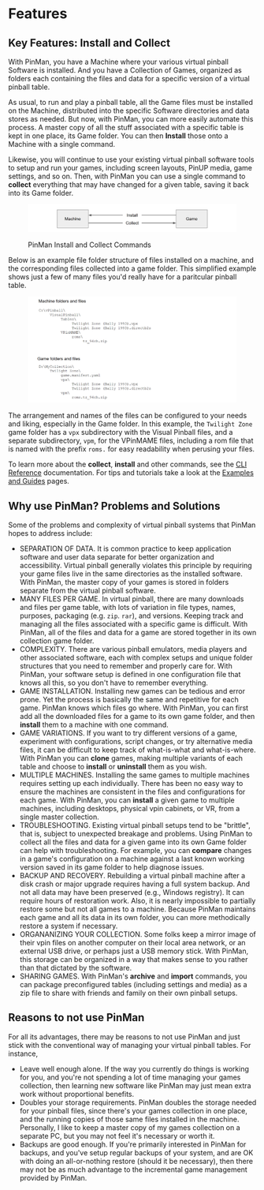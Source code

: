 # Features

## Key Features: Install and Collect

With PinMan, you have a Machine where your various virtual pinball Software is installed. And you have a Collection of Games, organized as folders each containing the files and data for a specific version of a virtual pinball table.&#x20;

As usual, to run and play a pinball table, all the Game files must be installed on the Machine, distributed into the specific Software directories and data stores as needed. But now, with PinMan, you can more easily automate this process. A master copy of all the stuff associated with a specific table is kept in one place, its Game folder. You can then **Install** those onto a Machine with a single command.

Likewise, you will continue to use your existing virtual pinball software tools to setup and run your games, including screen layouts, PinUP media, game settings, and so on. Then, with PinMan you can use a single command to **collect** everything that may have changed for a given table, saving it back into its Game folder.

<figure><img src="../.gitbook/assets/collect-install (1).png" alt=""><figcaption><p>PinMan Install and Collect Commands</p></figcaption></figure>

Below is an example file folder structure of files installed on a machine, and the corresponding files collected into a game folder. This simplified example shows just a few of many files you'd really have for a paritcular pinball table.

<figure><img src="../.gitbook/assets/folder files (1).png" alt=""><figcaption></figcaption></figure>

The arrangement and names of the files can be configured to your needs and liking, especially in the Game folder. In this example, the `Twilight Zone` game folder has a `vpx` subdirectory with the Visual Pinball files, and a separate subdirectory, `vpm`, for the VPinMAME files, including a rom file that is named with the prefix `roms.` for easy readability when perusing your files.

To learn more about the **collect**, **install** and other commands, see the [CLI Reference](../reference/cli-reference.md) documentation. For tips and tutorials take a look at the [Examples and Guides](broken-reference) pages.

## Why use PinMan? Problems and Solutions

Some of the problems and complexity of virtual pinball systems that PinMan hopes to address include:

* SEPARATION OF DATA. It is common practice to keep application software and user data separate for better organization and accessibility. Virtual pinball generally violates this principle by requiring your game files live in the same directories as the installed software. With PinMan, the master copy of your games is stored in folders separate from the virtual pinball software.
* MANY FILES PER GAME. In virtual pinball, there are many downloads and files per game table, with lots of variation in file types, names, purposes, packaging (e.g. `zip`. `rar`), and versions. Keeping track and managing all the files associated with a specific game is difficult. With PinMan, all of the files and data for a game are stored together in its own collection game folder.
* COMPLEXITY. There are various pinball emulators, media players and other associated software, each with complex setups and unique folder structures that you need to remember and properly care for. With PinMan, your software setup is defined in one configuration file that knows all this, so you don't have to remember everything.&#x20;
* GAME INSTALLATION. Installing new games can be tedious and error prone. Yet the process is basically the same and repetitive for each game. PinMan knows which files go where. With PinMan, you can first add all the downloaded files for a game to its own game folder, and then **install** them to a machine with one command.&#x20;
* GAME VARIATIONS. If you want to try different versions of a game, experiment with configurations, script changes, or try alternative media files, it can be difficult to keep track of what-is-what and what-is-where. With PinMan you can **clone** games, making multiple variants of each table and choose to **install** or **uninstall** them as you wish.
* MULTIPLE MACHINES. Installing the same games to multiple machines requires setting up each individually. There has been no easy way to ensure the machines are consistent in the files and configurations for each game. With PinMan, you can **install** a given game to multiple machines, including desktops, physical vpin cabinets, or VR, from a single master collection.
* TROUBLESHOOTING. Existing virtual pinball setups tend to be "brittle", that is, subject to unexpected breakage and problems. Using PinMan to collect all the files and data for a given game into its own Game folder can help with troubleshooting. For example, you can **compare** changes in a game's configuration on a machine against a last known working version saved in its game folder to help diagnose issues.
* BACKUP AND RECOVERY. Rebuilding a virtual pinball machine after a disk crash or major upgrade requires having a full system backup. And not all data may have been preserved (e.g., Windows registry). It can require hours of restoration work. Also, it is nearly impossible to partially restore some but not all games to a machine. Because PinMan maintains each game and all its data in its own folder, you can more methodically restore a system if necessary.
* ORGANANIZING YOUR COLLECTION. Some folks keep a mirror image of their vpin files on another computer on their local area network, or an external USB drive, or perhaps just a USB memory stick. With PinMan, this storage can be organized in a way that makes sense to you rather than that dictated by the software.&#x20;
* SHARING GAMES. With PinMan's **archive** and **import** commands, you can package preconfigured tables (including settings and media) as a zip file to share with friends and family on their own pinball setups.

## Reasons to not use PinMan

For all its advantages, there may be reasons to not use PinMan and just stick with the conventional way of managing your virtual pinball tables. For instance,

* Leave well enough alone. If the way you currently do things is working for you, and you're not spending a lot of time managing your games collection, then learning new software like PinMan may just mean extra work without proportional benefits.&#x20;
* Doubles your storage requirements. PinMan doubles the storage needed for your pinball files, since there's your games collection in one place, and the running copies of those same files installed in the machine. Personally, I like to keep a master copy of my games collection on a separate PC, but you may not feel it's necessary or worth it.
* Backups are good enough. If you're primarily interested in PinMan for backups, and you've setup regular backups of your system, and are OK with doing an all-or-nothing restore (should it be necessary), then there may not be as much advantage to the incremental game management provided by PinMan.
